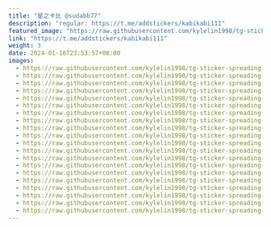 ```yaml
---
title: "星之卡比 @sudabb77"
description: "regular: https://t.me/addstickers/kabikabi111"
featured_image: "https://raw.githubusercontent.com/kylelin1998/tg-sticker-spreading-worldwide-images/main/img/598f327a-b657-4e45-b9ad-9ec25e1c99d9.jpg"
link: "https://t.me/addstickers/kabikabi111"
weight: 3
date: 2024-01-16T23:53:57+08:00
images:
  - https://raw.githubusercontent.com/kylelin1998/tg-sticker-spreading-worldwide-images/main/img/598f327a-b657-4e45-b9ad-9ec25e1c99d9.jpg
  - https://raw.githubusercontent.com/kylelin1998/tg-sticker-spreading-worldwide-images/main/img/388f1fa9-4ef5-474b-be25-8296a128c080.jpg
  - https://raw.githubusercontent.com/kylelin1998/tg-sticker-spreading-worldwide-images/main/img/fe16c689-b1e5-46d4-8f5b-a081d653b2c2.jpg
  - https://raw.githubusercontent.com/kylelin1998/tg-sticker-spreading-worldwide-images/main/img/e1184ed0-8479-42ff-a4d1-a8a141fd6f73.jpg
  - https://raw.githubusercontent.com/kylelin1998/tg-sticker-spreading-worldwide-images/main/img/ebcf98d2-1f29-4bfe-82f9-e89043ac6b49.jpg
  - https://raw.githubusercontent.com/kylelin1998/tg-sticker-spreading-worldwide-images/main/img/048ef001-e4bb-47fe-897d-a2d08802b59e.jpg
  - https://raw.githubusercontent.com/kylelin1998/tg-sticker-spreading-worldwide-images/main/img/4a3674fa-4277-471f-81a4-02b40f099fb1.jpg
  - https://raw.githubusercontent.com/kylelin1998/tg-sticker-spreading-worldwide-images/main/img/3cb96d07-f695-47ae-848f-5a36c86fcc15.jpg
  - https://raw.githubusercontent.com/kylelin1998/tg-sticker-spreading-worldwide-images/main/img/7fcf10f7-8b84-4ad3-9943-89c5e994ede3.jpg
  - https://raw.githubusercontent.com/kylelin1998/tg-sticker-spreading-worldwide-images/main/img/004b1e02-84e6-4362-bf04-98c3542f90fe.jpg
  - https://raw.githubusercontent.com/kylelin1998/tg-sticker-spreading-worldwide-images/main/img/6b348db0-9100-44e1-a844-49392d54e541.jpg
  - https://raw.githubusercontent.com/kylelin1998/tg-sticker-spreading-worldwide-images/main/img/a6a70d38-dc3c-4fa9-b5c3-df3d16054337.jpg
  - https://raw.githubusercontent.com/kylelin1998/tg-sticker-spreading-worldwide-images/main/img/9948cb4a-e16c-43a8-af76-a9080a235b09.jpg
  - https://raw.githubusercontent.com/kylelin1998/tg-sticker-spreading-worldwide-images/main/img/6d7e934c-1b47-46c5-9cfd-13203d178f16.jpg
  - https://raw.githubusercontent.com/kylelin1998/tg-sticker-spreading-worldwide-images/main/img/8bd53f04-2ca2-4c64-a27d-1c5da331b5e5.jpg
  - https://raw.githubusercontent.com/kylelin1998/tg-sticker-spreading-worldwide-images/main/img/38db42fb-6a2d-4156-9621-df9a34358893.jpg
  - https://raw.githubusercontent.com/kylelin1998/tg-sticker-spreading-worldwide-images/main/img/737d57e9-1ae4-44d3-ae56-6ca571c0b4a1.jpg
  - https://raw.githubusercontent.com/kylelin1998/tg-sticker-spreading-worldwide-images/main/img/c36eecd7-806e-4474-8165-c49a8bacca6a.jpg
  - https://raw.githubusercontent.com/kylelin1998/tg-sticker-spreading-worldwide-images/main/img/6157a96f-4284-48ce-a23c-3eab9a8deb4a.jpg
  - https://raw.githubusercontent.com/kylelin1998/tg-sticker-spreading-worldwide-images/main/img/2727bd9b-7adc-4a75-9b4c-6ace7061fe1b.jpg
---
```

